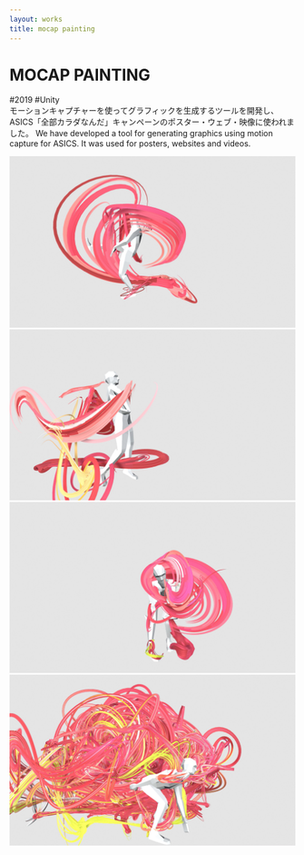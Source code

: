 ```yaml
---
layout: works
title: mocap painting
---
```


# MOCAP PAINTING

<div class="tags">#2019 #Unity</div>

<div class="description">
  モーションキャプチャーを使ってグラフィックを生成するツールを開発し、ASICS「全部カラダなんだ」キャンペーンのポスター・ウェブ・映像に使われました。 
  We have developed a tool for generating graphics using motion capture for ASICS. It was used for posters, websites and videos.  
</div>

![01](../img/asics01.jpg)
![02](../img/asics02.jpg)
![03](../img/asics03.jpg)
![06](../img/asics06.jpg)
